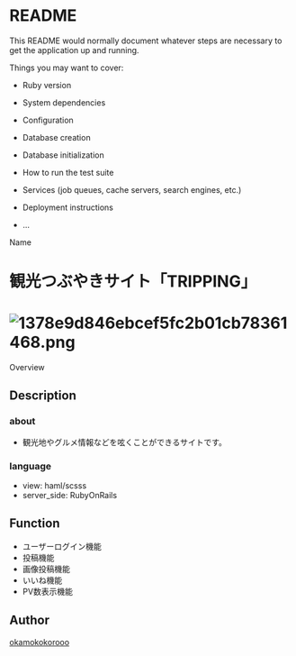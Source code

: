 # README

This README would normally document whatever steps are necessary to get the
application up and running.

Things you may want to cover:

* Ruby version

* System dependencies

* Configuration

* Database creation

* Database initialization

* How to run the test suite

* Services (job queues, cache servers, search engines, etc.)

* Deployment instructions

* ...

Name
# 観光つぶやきサイト「TRIPPING」
![1378e9d846ebcef5fc2b01cb78361468.png]()
====

Overview

## Description

### about
* 観光地やグルメ情報などを呟くことができるサイトです。

### language
* view: haml/scsss
* server_side: RubyOnRails

## Function
* ユーザーログイン機能
* 投稿機能
* 画像投稿機能
* いいね機能
* PV数表示機能

## Author

[okamokokorooo](https://github.com/okamokokorooo)


